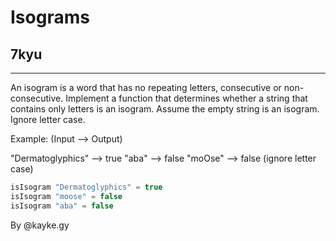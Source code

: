 # Isograms

## 7kyu
<hr>
An isogram is a word that has no repeating letters, consecutive or non-consecutive. Implement a function that determines whether a string that contains only letters is an isogram. Assume the empty string is an isogram. Ignore letter case.

Example: (Input --> Output)

"Dermatoglyphics" --> true "aba" --> false "moOse" --> false (ignore letter case)

```c
isIsogram "Dermatoglyphics" = true
isIsogram "moose" = false
isIsogram "aba" = false
```

By @kayke.gy